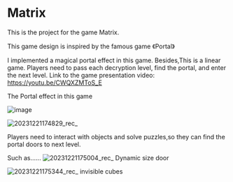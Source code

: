 # Matrix


This is the project for the game Matrix.

This game design is inspired by the famous game 《Portal》

I implemented a magical portal effect in this game. Besides,This is a linear game. Players need to pass each decryption level, find the portal, and enter the next level.
Link to the game presentation video: https://youtu.be/CWQXZMToS_E


The Portal effect in this game

![image](https://github.com/moonstoneG/Matrix/assets/76591064/c3b6ca7e-22ef-4e6c-a771-d761da35c273)

![20231221174829_rec_](https://github.com/moonstoneG/Matrix/assets/76591064/00aa66a9-5cd7-429e-af68-19d45300a49f)


Players need to interact with objects and solve puzzles,so they can find the portal doors to next level.

Such as......
![20231221175004_rec_](https://github.com/moonstoneG/Matrix/assets/76591064/83bdef3c-1b35-4998-8ee1-d0085e718c6e) 
Dynamic size door 


![20231221175344_rec_](https://github.com/moonstoneG/Matrix/assets/76591064/a5b1f2da-efa5-4f73-b541-e4524cf81d11)
invisible cubes

